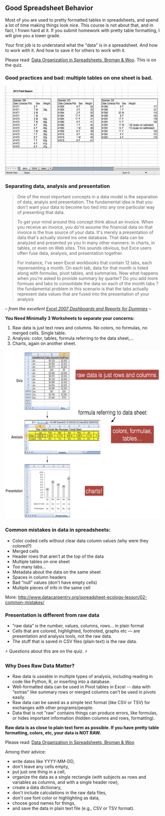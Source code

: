 

## Good Spreadsheet Behavior


Most of you are used to pretty formatted tables in spreadsheets, and spend a lot of time making things look nice.  This course is not about that, and in fact, I frown hard at it. If you submit homework with pretty table formatting, I will give you a lower grade.

Your first job is to understand what the "data" is in a spreadsheet. And how to work with it. And how to save it for others to work with it.

Please read: [Data Organization in Spreadsheets, Broman & Woo](http://www.tandfonline.com/doi/full/10.1080/00031305.2017.1375989). This is on the quiz.



### Good practices and bad: multiple tables on one sheet is bad.
<img src="week1_pic/good_bad.png" width="600" height="291">


### Separating data, analysis and presentation
> One of the most important concepts in a data model is the separation of data, analyis and presentation. The fundamental idea is that you don't want your data to become too tied into any one particular way of presenting that data. 
>
> To get your mind around this concept think about an invoice. When you receive an invoice, you do'nt assume the financial data on that invoice is the true source of your data. It's merely a presentation of data that's actually stored ins ome database. That data can be analyzed and presented yo you in many other manners: in charts, in tables, or even on Web sites. This sounds obvious, but Exce users often fuse data, analysis, and presentation together.
>
>For instance, I've seen Excel workbooks that contain 12 tabs, each reprensenting a month. On each tab, data for that month is listed along with formulas, pivot tables, and summaries. Now what happens when you're asked to provide summary by quarter? Do you add more formuas and tabs to consolidate the data on each of the month tabs ? the fundamental problem in this scenario is that the tabs actually represent data values that are fused into the presentation of your analysis

  *– from the excellent [Excel 2007 Dashboards and Reports for Dummies](https://www.amazon.com/Excel-2007-Dashboards-Reports-Dummies/dp/0470228148/ref=sr_1_2?ie=UTF8&qid=1515603609&sr=8-2&keywords=excel+2007+dashboard) –*

**You Need Minimally 3 Worksheets to separate your concerns:**

1. Raw data is just text rows and columns. No colors, no formulas, no merged cells.  Single table.
2. Analysis: color, tables, formula referring to the data sheet,... 
3. Charts, again on another sheet.

<img src="week1_pic/Data.png" width="600" height="549">

### Common mistakes in data in spreadsheets:

  * Color coded cells without clear data column values (why were they colored?)
  * Merged cells
  * Header rows that aren’t at the top of the data 
  * Multiple tables on one sheet
  * Too many tabs...
  * Metadata about the data on the same sheet
  * Spaces in column headers
  * Bad “null” values (don't have empty cells)
  * Multiple pieces of info in the same cell

More: http://www.datacarpentry.org/spreadsheet-ecology-lesson/02-common-mistakes/

### Presentation is different from raw data
  * “raw data” is the number, values, columns, rows... in plain format
  * Cells that are colored, highlighted, footnoted, graphs etc — are presentation and analysis tools, not the raw data.
  * The stuff that is saved in CSV files (plain text) is the raw data.
 
 :zap: Questions about this are on the quiz. :zap:


### Why Does Raw Data Matter? 

* Raw data is useable in multiple types of analysis, including reading in code like Python, R, or inserting into a database.
* Well-formatted data can be used in Pivot tables in Excel -- data with "extras" like summary rows or merged columns can't be used in pivots easily.
* Raw data can be saved as a simple text format (like CSV or TSV) for exchanges with other programs/people.
* Data that is not "raw" contains things can produce errors, like formulas, or hides important information (hidden columns and rows, formatting).

**Raw data is as close to plain text form as possible.  If you have pretty table formatting, colors, etc, your data is NOT RAW.**

Please read: [Data Organization in Spreadsheets, Broman & Woo](http://www.tandfonline.com/doi/full/10.1080/00031305.2017.1375989)

Among their advice:

* write dates like YYYY-MM-DD, 
* don't leave any cells empty,
* put just one thing in a cell, 
* organize the data as a single rectangle (with subjects as rows and variables as columns, and with a single header row), 
* create a data dictionary, 
* don't include calculations in the raw data files, 
* don't use font color or highlighting as data, 
* choose good names for things,
* and save the data in plain text file (e.g., CSV or TSV format).
